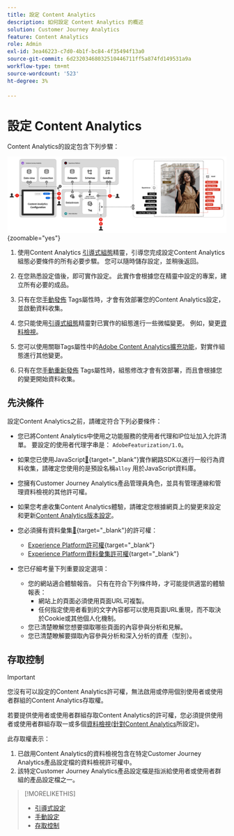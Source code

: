 ```yaml
---
title: 設定 Content Analytics
description: 如何設定 Content Analytics 的概述
solution: Customer Journey Analytics
feature: Content Analytics
role: Admin
exl-id: 3ea46223-c7d0-4b1f-bc84-4f35494f13a0
source-git-commit: 6d23203468032510446711ff5a874fd149531a9a
workflow-type: tm+mt
source-wordcount: '523'
ht-degree: 3%

---
```


# 設定 Content Analytics

Content Analytics的設定包含下列步驟：

![內容分析的設定](../assets/aca-configuration.svg){zoomable="yes"}

1. 使用Content Analytics [引導式組態](guided.md)精靈，引導您完成設定Content Analytics組態必要條件的所有必要步驟。 您可以隨時儲存設定，並稍後返回。
1. 在您熟悉設定值後，即可實作設定。 此實作會根據您在精靈中設定的專案，建立所有必要的成品。
1. 只有在您[手動發佈](manual.md) Tags屬性時，才會有效部署您的Content Analytics設定，並啟動資料收集。

1. 您只能使用[引導式組態](guided.md)精靈對已實作的組態進行一些微幅變更。 例如，變更[資料檢視](/help/data-views/data-views.md)。
1. 您可以使用關聯Tags屬性中的[Adobe Content Analytics擴充功能](https://experienceleague.adobe.com/zh-hant/docs/experience-platform/tags/extensions/client/content-analytics/overview)，對實作組態進行其他變更。
1. 只有在您[手動重新發佈](manual.md) Tags屬性時，組態修改才會有效部署，而且會根據您的變更開始資料收集。


## 先決條件

設定Content Analytics之前，請確定符合下列必要條件：

* 您已將Content Analytics中使用之功能服務的使用者代理和IP位址加入允許清單。 要設定的使用者代理字串是： <code>AdobeFeaturization/1.0</code>。
* 如果您已使用JavaScript[&#128279;](https://experienceleague.adobe.com/zh-hant/docs/experience-platform/web-sdk/install/library){target="_blank"}實作網路SDK以進行一般行為資料收集，請確定您使用的是預設名稱<code>alloy</code> 用於JavaScript資料庫。
* 您擁有Customer Journey Analytics產品管理員角色，並具有管理連線和管理資料檢視的其他許可權。
* 如果您考慮收集Content Analytics體驗，請確定您根據網頁上的變更來設定和更新[Content Analytics版本設定](manual.md#versioning)。
* 您必須擁有資料彙集[&#128279;](https://experienceleague.adobe.com/zh-hant/docs/experience-platform/collection/permissions){target="_blank"}的許可權：
   * [Experience Platform許可權](https://experienceleague.adobe.com/zh-hant/docs/experience-platform/collection/permissions#adobe-experience-platform-permissions){target="_blank"}
   * [Experience Platform資料彙集許可權](https://experienceleague.adobe.com/zh-hant/docs/experience-platform/collection/permissions#adobe-experience-platform-data-collection-permissions){target="_blank"}
* 您已仔細考量下列重要設定選項：

   * 您的網站適合體驗報告。 只有在符合下列條件時，才可能提供適當的體驗報表：
      * 網站上的頁面必須使用頁面URL可複製。
      * 任何指定使用者看到的文字內容都可以使用頁面URL重現，而不取決於Cookie或其他個人化機制。
   * 您已清楚瞭解您想要擷取哪些頁面的內容參與分析和見解。
   * 您已清楚瞭解要擷取內容參與分析和深入分析的資產（型別）。


## 存取控制

>[!IMPORTANT]
>
>您沒有可以設定的Content Analytics許可權，無法啟用或停用個別使用者或使用者群組的Content Analytics存取權。
>

若要提供使用者或使用者群組存取Content Analytics的許可權，您必須提供使用者或使用者群組存取一或多個[資料檢視(針對Content Analytics](guided.md#data-view)所設定)。

此存取權表示：

1. 已啟用Content Analytics的資料檢視包含在特定Customer Journey Analytics產品設定檔的資料檢視許可權中。
1. 該特定Customer Journey Analytics產品設定檔是指派給使用者或使用者群組的產品設定檔之一。

>[!MORELIKETHIS]
>
>* [引導式設定](guided.md)
>* [手動設定](manual.md)
>* [存取控制](/help/technotes/access-control.md)
>
